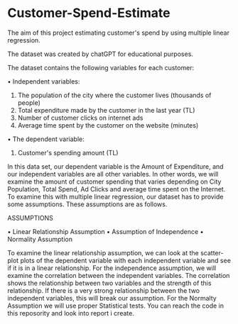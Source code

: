 # Customer-Spend-Estimate
The aim of this project estimating customer's spend by using multiple linear regression.

The dataset was created by chatGPT for educational purposes.

The dataset contains the following variables for each customer:

•	Independent variables:

1. The population of the city where the customer lives (thousands of people)
2. Total expenditure made by the customer in the last year (TL)
3. Number of customer clicks on internet ads
4. Average time spent by the customer on the website (minutes)

•	The dependent variable:

1. Customer's spending amount (TL)

In this data set, our dependent variable is the Amount of Expenditure, and our independent variables are all other variables.
In other words, we will examine the amount of customer spending that varies depending on City Population, Total Spend, Ad Clicks and average time spent on the Internet. To examine this with multiple linear regression, our dataset has to provide some assumptions. These assumptions are as follows.

ASSUMPTIONS

• Linear Relationship Assumption
• Assumption of Independence
• Normality Assumption

To examine the linear relationship assumption, we can look at the scatter-plot plots of the dependent variable with each independent variable and see if it is in a linear relationship.
For the independence assumption, we will examine the correlation between the independent variables. The correlation shows the relationship between two variables and the strength of this relationship. If there is a very strong relationship between the two independent variables, this will break our assumption.
For the Normalty Assumption we will use proper Statistical tests.
You can reach the code in this reposority and look into report i create.
